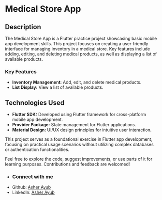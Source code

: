 # Medical Store App

## Description
The Medical Store App is a Flutter practice project showcasing basic mobile app development skills. This project focuses on creating a user-friendly interface for managing inventory in a medical store. Key features include adding, editing, and deleting medical products, as well as displaying a list of available products.

### Key Features
- **Inventory Management:** Add, edit, and delete medical products.
- **List Display:** View a list of available products.

## Technologies Used
- **Flutter SDK:** Developed using Flutter framework for cross-platform mobile app development.
- **Provider Package:** State management for Flutter applications.
- **Material Design:** UI/UX design principles for intuitive user interaction.


This project serves as a foundational exercise in Flutter app development, focusing on practical usage scenarios without utilizing complex databases or authentication functionalities.

Feel free to explore the code, suggest improvements, or use parts of it for learning purposes. Contributions and feedback are welcomed!

- ### Connect with me
- Github: [Asher Ayub](https://github.com/AsherAyub80)
- LinkedIn: [Asher Ayub](https://www.linkedin.com/in/asher-ayub-39b376245/)
